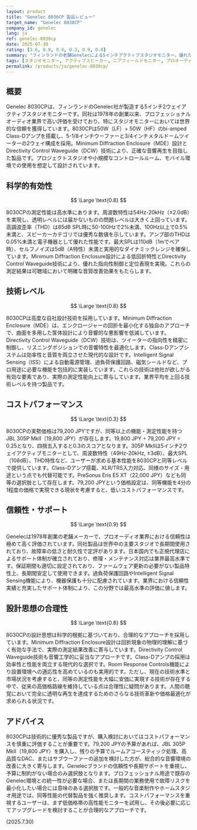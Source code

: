 ```yaml
---
layout: product
title: "Genelec 8030CP 製品レビュー"
target_name: "Genelec 8030CP"
company_id: genelec
lang: ja
ref: genelec-8030cp
date: 2025-07-30
rating: [3.6, 0.8, 0.8, 0.3, 0.9, 0.8]
summary: "フィンランドの老舗Genelecによる5インチアクティブスタジオモニター。優れた測定性能と信頼性を持つが、コストパフォーマンスは同等機能の競合製品と比較して劣る。"
tags: [スタジオモニター, アクティブスピーカー, ニアフィールドモニター, プロオーディオ]
permalink: /products/ja/genelec-8030cp/
---
```


## 概要

Genelec 8030CPは、フィンランドのGenelec社が製造する5インチ2ウェイアクティブスタジオモニターです。同社は1978年の創業以来、プロフェッショナルオーディオ業界で高い評価を受けており、特にスタジオモニターにおいては世界的な信頼を獲得しています。8030CPは50W（LF）+ 50W（HF）のbi-amped Class-Dアンプを搭載し、5-1/8インチウーファーと3/4インチメタルドームツイーターの2ウェイ構成を採用。Minimum Diffraction Enclosure（MDE）設計とDirectivity Control Waveguide（DCW）技術により、正確な音響再生を目指した製品です。プロジェクトスタジオや小規模なコントロールルーム、モバイル環境での使用を想定して設計されています。

## 科学的有効性

$$ \Large \text{0.8} $$

8030CPの測定性能は高水準にあります。周波数特性は54Hz-20kHz（±2.0dB）を実現し、透明レベルには届かないものの問題レベルは大きく上回っています。高調波歪率（THD）は85dB SPL時に50-100Hzで2%未満、100Hz以上で0.5%未満と、スピーカーカテゴリでは優秀な数値を示しています。アンプ部のTHDは0.05%未満と電子機器として優れた性能です。最大SPLは110dB（1mでペア時）、セルフノイズは5dB（A特性）未満と実用的なダイナミックレンジを確保しています。Minimum Diffraction Enclosure設計による低回折特性とDirectivity Control Waveguide技術により、優れた指向性制御と定位表現を実現。これらの測定結果は可聴域において明確な音質改善効果をもたらします。

## 技術レベル

$$ \Large \text{0.8} $$

8030CPは高度な自社設計技術を採用しています。Minimum Diffraction Enclosure（MDE）は、エンクロージャーの回折を最小化する独自のアプローチで、曲面を多用した筺体設計により音響的な悪影響を低減しています。Directivity Control Waveguide（DCW）技術は、ツイーターの指向性を精密に制御し、リスニングポジションでの音響特性を最適化します。Class-Dアンプシステムは効率性と音質を両立させた現代的な設計です。Intelligent Signal Sensing（ISS）による自動電源管理、過負荷保護回路、磁気シールドなど、プロ用途に必要な機能を包括的に実装しています。これらの技術は他社が欲しがる有効な要素であり、実際の測定性能向上に寄与しています。業界平均を上回る技術レベルを持つ製品です。

## コストパフォーマンス

$$ \Large \text{0.3} $$

8030CPの実勢価格は79,200 JPYですが、同等以上の機能・測定性能を持つJBL 305P MkII（19,800 JPY）が存在します。19,800 JPY ÷ 79,200 JPY = 0.25となり、四捨五入すると0.3のスコアとなります。305P MkIIは5インチ2ウェイアクティブモニターとして、周波数特性（49Hz-20kHz, ±3dB）、最大SPL（108dB）、THD特性など、ユーザーが求める基本性能を8030CPと同等レベルで提供しています。Class-Dアンプ搭載、XLR/TRS入力対応、同様のサイズ・用途という点でも代替可能です。PreSonus Eris E5 XT（22,000 JPY）なども同等の選択肢として存在します。79,200 JPYという価格設定は、同等機能を4分の1程度の価格で実現できる現状を考慮すると、低いコストパフォーマンスです。

## 信頼性・サポート

$$ \Large \text{0.9} $$

Genelecは1978年創業の老舗メーカーで、プロオーディオ業界における信頼性は極めて高く評価されています。同社製品は世界中の主要スタジオで長期間使用されており、故障率の低さと耐久性で定評があります。日本国内でも正規代理店によるサポート体制が確立されており、修理・メンテナンス対応は業界最高水準です。保証期間も適切に設定されており、ファームウェア更新の必要がない製品特性上、長期間安定して使用できます。過負荷保護回路やIntelligent Signal Sensing機能により、機器保護も十分に配慮されています。業界における信頼性実績と充実したサポート体制により、この分野では最高水準の評価に値します。

## 設計思想の合理性

$$ \Large \text{0.8} $$

8030CPの設計思想は科学的根拠に基づいており、合理的なアプローチを採用しています。Minimum Diffraction Enclosure設計は回折現象の物理的理解に基づく有効な手法で、実際の測定結果改善に寄与しています。Directivity Control Waveguide技術も音響工学的に妥当なアプローチです。Class-Dアンプの採用は効率性と性能を両立する現代的な選択です。Room Response Controls機能により設置環境への適応性を高めているのも実用的です。ただし、現在の技術水準と市場状況を考慮すると、同等の測定性能を大幅に安価に実現する技術が存在する中で、従来の高価格路線を維持している点は合理性に疑問があります。人間の聴覚において完全に透明な再生を達成するためのさらなる技術革新や価格最適化が求められる状況です。

## アドバイス

8030CPは技術的に優秀な製品ですが、購入検討においてはコストパフォーマンスを慎重に評価することが重要です。79,200 JPYの予算があれば、JBL 305P MkII（19,800 JPY）を購入し、残りの予算でルームアコースティック処理、高品質なDAC、またはサブウーファーの追加を検討した方が、総合的な音響環境の改善に大きく寄与します。Genelecブランドの信頼性や長期サポートを重視し、予算に制約がない場合のみ選択肢となります。プロフェッショナル用途で既存のGenelec環境との統一性が必要な場合、または長期間の業務使用で故障リスクを最小化したい場合には意味のある選択肢です。一般的な音楽制作やホームスタジオ用途では、同等性能の代替製品を強く推奨します。コストパフォーマンスを重視するユーザーは、まず低価格帯の高性能モニターを試用し、その後必要に応じてアップグレードを検討することが合理的なアプローチです。

(2025.7.30)
